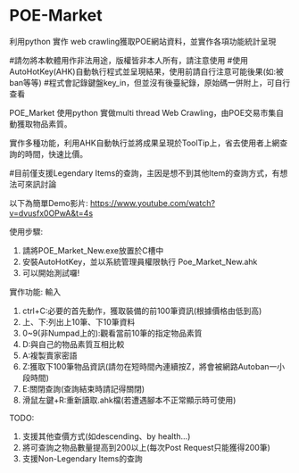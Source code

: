# POE-Market
利用python 實作 web crawling獲取POE網站資料，並實作各項功能統計呈現

#請勿將本軟體用作非法用途，版權皆非本人所有，請注意使用
#使用AutoHotKey(AHK)自動執行程式並呈現結果，使用前請自行注意可能後果(如:被ban等等)
#程式會記錄鍵盤key_in，但並沒有後臺紀錄，原始碼一併附上，可自行查看


POE_Market 使用python 實做multi thread Web Crawling，由POE交易市集自動獲取物品素質。

實作多種功能，利用AHK自動執行並將成果呈現於ToolTip上，省去使用者上網查詢的時間，快速比價。

#目前僅支援Legendary Items的查詢，主因是想不到其他Item的查詢方式，有想法可來訊討論

以下為簡單Demo影片:
https://www.youtube.com/watch?v=dvusfx0OPwA&t=4s

使用步驟:
1.  請將POE_Market_New.exe放置於C槽中
2.  安裝AutoHotKey，並以系統管理員權限執行 Poe_Market_New.ahk
3.  可以開始測試囉!

實作功能:
輸入
1.  ctrl+C:必要的首先動作，獲取裝備的前100筆資訊(根據價格由低到高)
2.  上、下:列出上10筆、下10筆資料
3.  0~9(非Numpad上的):觀看當前10筆的指定物品素質
4.  D:與自己的物品素質互相比較
5.  A:複製賣家密語
6.  Z:獲取下100筆物品資訊(請勿在短時間內連續按Z，將會被網路Autoban一小段時間)
7.  E:關閉查詢(查詢結束時請記得關閉)
8.  滑鼠左鍵+R:重新讀取.ahk檔(若遭遇腳本不正常顯示時可使用)

TODO:
1.  支援其他查價方式(如descending、by health...)
2.  將可查詢之物品數量提高到200以上(每次Post Request只能獲得200筆)
3.  支援Non-Legendary Items的查詢



